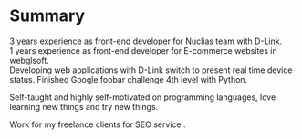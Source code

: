# Summary
3 years experience as front-end developer for Nuclias team with D-Link.  
1 years experience as front-end developer for E-commerce websites in webglsoft.  
Developing web applications with D-Link switch to present real time device status.
Finished Google foobar challenge 4th level with Python.  
  
Self-taught and highly self-motivated on programming languages, love learning new things and try new things.  
  
Work for my freelance clients for SEO service .  
